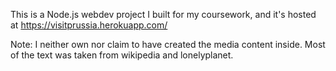 This is a Node.js webdev project I built for my coursework, and it's hosted at https://visitprussia.herokuapp.com/  

Note: I neither own nor claim to have created the media content inside. Most of the text was taken from wikipedia and lonelyplanet. 
